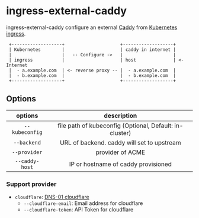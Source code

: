 # ingress-external-caddy

ingress-external-caddy configure an external [Caddy](https://caddyserver.com/) from [Kubernetes ingress](https://kubernetes.io/docs/concepts/services-networking/ingress/).

```text
 +-------------------+                     +-------------------+ 
 | Kubernetes        |                     | caddy in internet |
 |                   |   -- Configure ->   |                   |
 | ingress           |                     | host              | <- Internet
 |  - a.example.com  | <- reverse proxy -- |  - a.example.com  |
 |  - b.example.com  |                     |  - b.example.com  |
 +-------------------+                     +-------------------+ 
```

## Options

| options | description |
|:---:|:---:|
| `--kubeconfig` | file path of kubeconfig (Optional, Default: in-cluster) |
| `--backend` | URL of backend. caddy will set to upstream |
| `--provider` | provider of ACME |
| `--caddy-host` | IP or hostname of caddy provisioned |

### Support provider

- `cloudflare`: [DNS-01 cloudflare](https://certbot-dns-cloudflare.readthedocs.io/en/latest/)
  - `--cloudflare-email`: Email address for cloudflare
  - `--cloudflare-token`: API Token for cloudflare